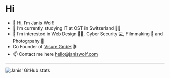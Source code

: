 # Hi

- 👋 Hi, I’m Janis Wolf!
- 🌱 I’m currently studying IT at OST in Switzerland 👨‍🎓
- 👀 I’m interested in Web Design 👨‍💻, Cyber Security 💻, Filmmaking 🎥 and Photogrpahy 📸
- Co Founder of [Visure GmbH](https://www.visure.ch) 🎬
- 📫 Contact me here hello@janiswolf.com

---

![Janis' GitHub stats](https://github-readme-stats.vercel.app/api?username=jw4949&show_icons=true&theme=radical)
